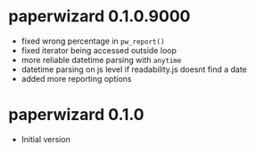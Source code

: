 # paperwizard 0.1.0.9000

* fixed wrong percentage in `pw_report()`
* fixed iterator being accessed outside loop
* more reliable datetime parsing with `anytime`
* datetime parsing on js level if readability.js doesnt find a date
* added more reporting options 

# paperwizard 0.1.0

* Initial version
